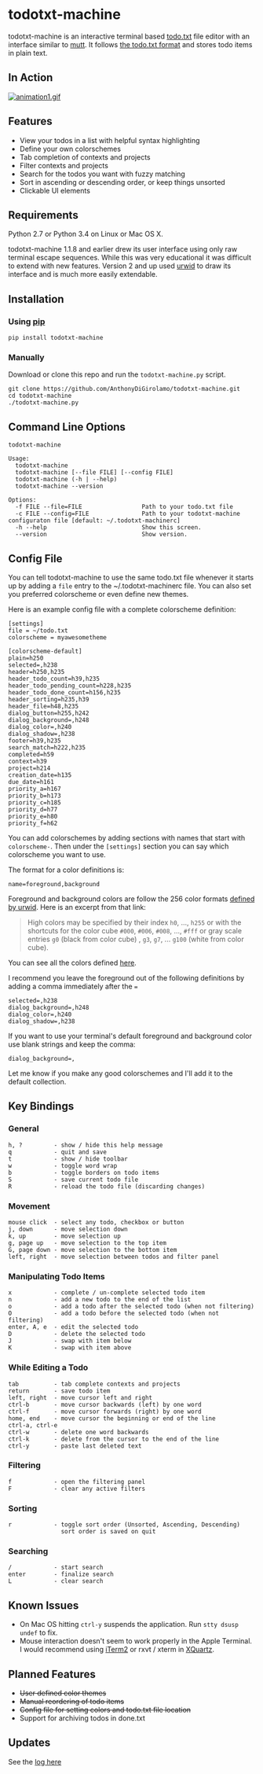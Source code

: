 todotxt-machine
===============

todotxt-machine is an interactive terminal based [todo.txt](http://todotxt.com/) file editor with an interface similar to [mutt](http://www.mutt.org/). It follows [the todo.txt
format](https://github.com/ginatrapani/todo.txt-cli/wiki/The-Todo.txt-Format) and stores todo items in plain text.

In Action
---------

[![animation1.gif](https://raw.github.com/AnthonyDiGirolamo/todotxt-machine/master/screenshots/animation1.gif)](https://raw.github.com/AnthonyDiGirolamo/todotxt-machine/master/screenshots/animation1.gif)

Features
--------

- View your todos in a list with helpful syntax highlighting
- Define your own colorschemes
- Tab completion of contexts and projects
- Filter contexts and projects
- Search for the todos you want with fuzzy matching
- Sort in ascending or descending order, or keep things unsorted
- Clickable UI elements

Requirements
------------

Python 2.7 or Python 3.4 on Linux or Mac OS X.

todotxt-machine 1.1.8 and earlier drew its user interface using only raw
terminal escape sequences. While this was very educational it was difficult to
extend with new features. Version 2 and up used
[urwid](http://excess.org/urwid/) to draw its interface and is much more easily
extendable.

Installation
------------

### Using [pip](https://pypi.python.org/pypi/pip)

    pip install todotxt-machine

### Manually

Download or clone this repo and run the `todotxt-machine.py` script.

    git clone https://github.com/AnthonyDiGirolamo/todotxt-machine.git
    cd todotxt-machine
    ./todotxt-machine.py

Command Line Options
--------------------

    todotxt-machine

    Usage:
      todotxt-machine
      todotxt-machine [--file FILE] [--config FILE]
      todotxt-machine (-h | --help)
      todotxt-machine --version

    Options:
      -f FILE --file=FILE                 Path to your todo.txt file
      -c FILE --config=FILE               Path to your todotxt-machine configuraton file [default: ~/.todotxt-machinerc]
      -h --help                           Show this screen.
      --version                           Show version.

Config File
-----------

You can tell todotxt-machine to use the same todo.txt file whenever it starts
up by adding a `file` entry to the ~/.todotxt-machinerc file.  You can also set
you preferred colorscheme or even define new themes.

Here is an example config file with a complete colorscheme definition:

    [settings]
    file = ~/todo.txt
    colorscheme = myawesometheme

    [colorscheme-default]
    plain=h250
    selected=,h238
    header=h250,h235
    header_todo_count=h39,h235
    header_todo_pending_count=h228,h235
    header_todo_done_count=h156,h235
    header_sorting=h235,h39
    header_file=h48,h235
    dialog_button=h255,h242
    dialog_background=,h248
    dialog_color=,h240
    dialog_shadow=,h238
    footer=h39,h235
    search_match=h222,h235
    completed=h59
    context=h39
    project=h214
    creation_date=h135
    due_date=h161
    priority_a=h167
    priority_b=h173
    priority_c=h185
    priority_d=h77
    priority_e=h80
    priority_f=h62

You can add colorschemes by adding sections with names that start with
`colorscheme-`. Then under the `[settings]` section you can say which
colorscheme you want to use.

The format for a color definitions is:

    name=foreground,background

Foreground and background colors are follow the 256 color formats [defined by urwid](http://urwid.org/manual/displayattributes.html#color-foreground-and-background-colors). Here is an excerpt from that link:

> High colors may be specified by their index `h0`, ..., `h255` or with the shortcuts for the color cube `#000`, `#006`, `#008`, ..., `#fff` or gray scale entries `g0` (black from color cube) , `g3`, `g7`, ... `g100` (white from color cube).

You can see all the colors defined [here](http://urwid.org/examples/index.html#palette-test-py).

I recommend you leave the foreground out of the following definitions by adding
a comma immediately after the `=`

    selected=,h238
    dialog_background=,h248
    dialog_color=,h240
    dialog_shadow=,h238

If you want to use your terminal's default foreground and background color use
blank strings and keep the comma:

    dialog_background=,

Let me know if you make any good colorschemes and I'll add it to the default collection.

Key Bindings
------------

### General

    h, ?         - show / hide this help message
    q            - quit and save
    t            - show / hide toolbar
    w            - toggle word wrap
    b            - toggle borders on todo items
    S            - save current todo file
    R            - reload the todo file (discarding changes)

### Movement

    mouse click  - select any todo, checkbox or button
    j, down      - move selection down
    k, up        - move selection up
    g, page up   - move selection to the top item
    G, page down - move selection to the bottom item
    left, right  - move selection between todos and filter panel

### Manipulating Todo Items

    x            - complete / un-complete selected todo item
    n            - add a new todo to the end of the list
    o            - add a todo after the selected todo (when not filtering)
    O            - add a todo before the selected todo (when not filtering)
    enter, A, e  - edit the selected todo
    D            - delete the selected todo
    J            - swap with item below
    K            - swap with item above

### While Editing a Todo

    tab          - tab complete contexts and projects
    return       - save todo item
    left, right  - move cursor left and right
    ctrl-b       - move cursor backwards (left) by one word
    ctrl-f       - move cursor forwards (right) by one word
    home, end    - move cursor the beginning or end of the line
    ctrl-a, ctrl-e
    ctrl-w       - delete one word backwards
    ctrl-k       - delete from the cursor to the end of the line
    ctrl-y       - paste last deleted text

### Filtering

    f            - open the filtering panel
    F            - clear any active filters

### Sorting

    r            - toggle sort order (Unsorted, Ascending, Descending)
                   sort order is saved on quit

### Searching

    /            - start search
    enter        - finalize search
    L            - clear search

Known Issues
------------

- On Mac OS hitting `ctrl-y` suspends the application. Run `stty dsusp undef` to fix.
- Mouse interaction doesn't seem to work properly in the Apple Terminal. I would
  recommend using [iTerm2](http://iterm2.com/) or rxvt / xterm in
  [XQuartz](http://xquartz.macosforge.org/landing/).

Planned Features
----------------

- ~~User defined color themes~~
- ~~Manual reordering of todo items~~
- ~~Config file for setting colors and todo.txt file location~~
- Support for archiving todos in done.txt

Updates
-------

See the [log here](https://github.com/AnthonyDiGirolamo/todotxt-machine/commits/master)
